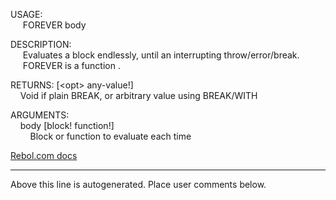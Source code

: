 USAGE:  
&nbsp;&nbsp;&nbsp;&nbsp;&nbsp;FOREVER&nbsp;body&nbsp;  
  
DESCRIPTION:  
&nbsp;&nbsp;&nbsp;&nbsp;&nbsp;Evaluates&nbsp;a&nbsp;block&nbsp;endlessly,&nbsp;until&nbsp;an&nbsp;interrupting&nbsp;throw/error/break.  
&nbsp;&nbsp;&nbsp;&nbsp;&nbsp;FOREVER&nbsp;is&nbsp;a&nbsp;function&nbsp;.  
  
RETURNS:&nbsp;[&lt;opt&gt;&nbsp;any-value!]  
&nbsp;&nbsp;&nbsp;&nbsp;Void&nbsp;if&nbsp;plain&nbsp;BREAK,&nbsp;or&nbsp;arbitrary&nbsp;value&nbsp;using&nbsp;BREAK/WITH  
  
ARGUMENTS:  
&nbsp;&nbsp;&nbsp;&nbsp;body&nbsp;[block!&nbsp;function!]  
&nbsp;&nbsp;&nbsp;&nbsp;&nbsp;&nbsp;&nbsp;&nbsp;Block&nbsp;or&nbsp;function&nbsp;to&nbsp;evaluate&nbsp;each&nbsp;time  

[Rebol.com docs](http://www.rebol.com/r3/docs/functions/forever.html)
___
Above this line is autogenerated. Place user comments below.